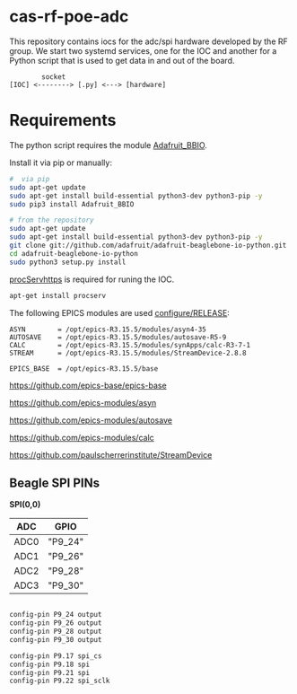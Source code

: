 # cas-rf-poe-adc

This repository contains iocs for the adc/spi hardware developed by the RF group.
We start two systemd services, one for the IOC and another for a Python script that is used to get data in and out of the board.

```
        socket
[IOC] <--------> [.py] <---> [hardware]
```

# Requirements
The python script requires the module [Adafruit_BBIO](https://github.com/adafruit/adafruit-beaglebone-io-python.git).

Install it via pip or manually:

```bash
#  via pip
sudo apt-get update
sudo apt-get install build-essential python3-dev python3-pip -y
sudo pip3 install Adafruit_BBIO

# from the repository
sudo apt-get update
sudo apt-get install build-essential python3-dev python3-pip -y
git clone git://github.com/adafruit/adafruit-beaglebone-io-python.git
cd adafruit-beaglebone-io-python
sudo python3 setup.py install
```

[procServhttps](https://github.com/ralphlange/procServ) is required for runing the IOC.
```bash
apt-get install procserv
```

The following EPICS modules are used [configure/RELEASE](./configure/RELEASE): 
```
ASYN        = /opt/epics-R3.15.5/modules/asyn4-35
AUTOSAVE    = /opt/epics-R3.15.5/modules/autosave-R5-9
CALC        = /opt/epics-R3.15.5/modules/synApps/calc-R3-7-1
STREAM      = /opt/epics-R3.15.5/modules/StreamDevice-2.8.8

EPICS_BASE  = /opt/epics-R3.15.5/base
```

https://github.com/epics-base/epics-base

https://github.com/epics-modules/asyn

https://github.com/epics-modules/autosave

https://github.com/epics-modules/calc

https://github.com/paulscherrerinstitute/StreamDevice


## Beagle SPI PINs

**SPI(0,0)**

| ADC  |   GPIO  |
|------|---------|
| ADC0 | "P9_24" |
| ADC1 | "P9_26" |
| ADC2 | "P9_28" |
| ADC3 | "P9_30" |

```bash

config-pin P9_24 output
config-pin P9_26 output
config-pin P9_28 output
config-pin P9_30 output

config-pin P9.17 spi_cs
config-pin P9.18 spi
config-pin P9.21 spi
config-pin P9.22 spi_sclk
```

